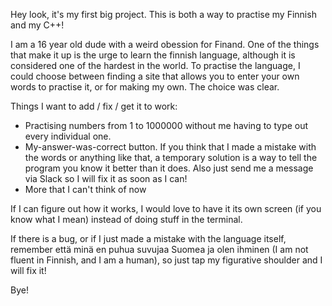 Hey look, it's my first big project. This is both a way to practise my Finnish and my C++!

I am a 16 year old dude with a weird obession for Finand. One of the things that make it up is the urge to learn the finnish language, although it is considered one of the hardest in the world. To practise the language, I could choose between finding a site that allows you to enter your own words to practise it, or for making my own. The choice was clear.

Things I want to add / fix / get it to work:
- Practising numbers from 1 to 1000000 without me having to type out every individual one.
- My-answer-was-correct button. If you think that I made a mistake with the words or anything like that, a temporary solution is a way to tell the program you know it better than it does. Also just send me a message via Slack so I will fix it as soon as I can!
- More that I can't think of now

If I can figure out how it works, I would love to have it its own screen (if you know what I mean) instead of doing stuff in the terminal.

If there is a bug, or if I just made a mistake with the language itself, remember että minä en puhua suvujaa Suomea ja olen ihminen (I am not fluent in Finnish, and I am a human), so just tap my figurative shoulder and I will fix it!

Bye!